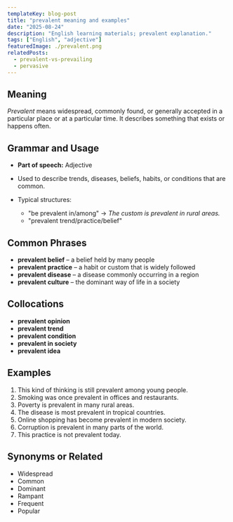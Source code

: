 ```yaml
---
templateKey: blog-post
title: "prevalent meaning and examples"
date: "2025-08-24"
description: "English learning materials; prevalent explanation."
tags: ["English", "adjective"]
featuredImage: ./prevalent.png
relatedPosts:
  - prevalent-vs-prevailing
  - pervasive
---
```


## Meaning

_Prevalent_ means widespread, commonly found, or generally accepted in a particular place or at a particular time. It describes something that exists or happens often.

## Grammar and Usage

- **Part of speech:** Adjective
- Used to describe trends, diseases, beliefs, habits, or conditions that are common.
- Typical structures:

  - "be prevalent in/among" → _The custom is prevalent in rural areas._
  - "prevalent trend/practice/belief"

## Common Phrases

- **prevalent belief** – a belief held by many people
- **prevalent practice** – a habit or custom that is widely followed
- **prevalent disease** – a disease commonly occurring in a region
- **prevalent culture** – the dominant way of life in a society

## Collocations

- **prevalent opinion**
- **prevalent trend**
- **prevalent condition**
- **prevalent in society**
- **prevalent idea**

## Examples

1. This kind of thinking is still prevalent among young people.
2. Smoking was once prevalent in offices and restaurants.
3. Poverty is prevalent in many rural areas.
4. The disease is most prevalent in tropical countries.
5. Online shopping has become prevalent in modern society.
6. Corruption is prevalent in many parts of the world.
7. This practice is not prevalent today.

## Synonyms or Related

- Widespread
- Common
- Dominant
- Rampant
- Frequent
- Popular
